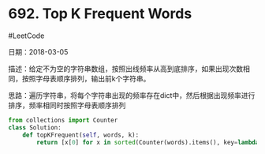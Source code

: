 # 692. Top K Frequent Words
#LeetCode

日期：2018-03-05

描述：给定不为空的字符串数组，按照出线频率从高到底排序，如果出现次数相同，按照字母表顺序排列，输出前k个字符串。

思路：遍历字符串，将每个字符串出现的频率存在dict中，然后根据出现频率进行排序，频率相同时按照字母表顺序排列

```python
from collections import Counter
class Solution:
    def topKFrequent(self, words, k):
        return [x[0] for x in sorted(Counter(words).items(), key=lambda x: (-x[1], x[0]))[:k]]
```

